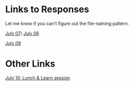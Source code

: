 
# Links to Responses 

Let me know if you can't figure out the file-naming pattern.

[July 07](https://dshuangg.github.io/responses/0707)\ 
[July 08](https://dshuangg.github.io/responses/0708)

[July 09](https://dshuangg.github.io/responses/0709)

# Other Links

[July 10: Lunch & Learn session](https://dshuangg.github.io/responses/0710z)
